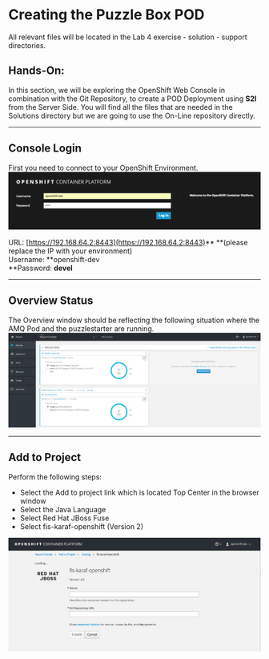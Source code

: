 # Creating the Puzzle Box POD

All relevant files will be located in the Lab 4 exercise - solution - support directories.

## Hands-On:

In this section, we will be exploring the OpenShift Web Console in combination with the Git Repository, to create a POD Deployment using **S2I** from the Server Side. You will find all the files that are needed in the Solutions directory but we are going to use the On-Line repository directly.

---

## Console Login

First you need to connect to your OpenShift Environment.![](/assets/ocpLogin.png)

URL: [https://192.168.64.2:8443](https://192.168.64.2:8443)** **\(please replace the IP with your environment\)  
Username: **openshift-dev      
**Password: **devel**

---

## Overview Status

The Overview window should be reflecting the following situation where the AMQ Pod and the puzzlestarter are running.![](/assets/ocpboxoverview.png)

---

## Add to Project

Perform the following steps:

* Select the Add to project link which is located Top Center in the browser window
* Select the Java Language
* Select Red Hat JBoss Fuse
* Select fis-karaf-openshift \(Version 2\)

![](/assets/ocpfisaddtoproject.png)





